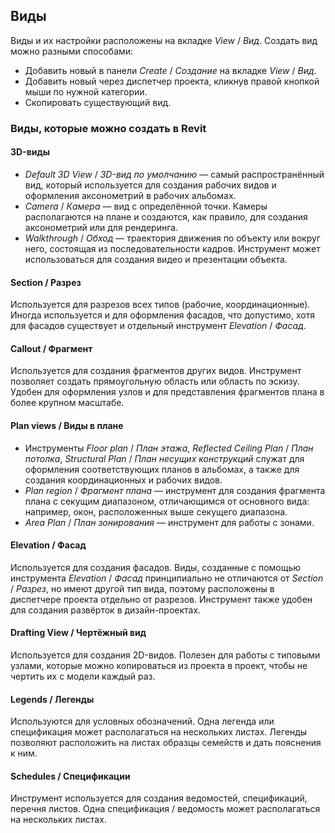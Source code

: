 ## Виды

Виды и их настройки расположены на вкладке _View_ / _Вид_. Создать вид можно разными способами:

- Добавить новый в панели _Create_ / _Создание_ на вкладке _View_ / _Вид_.
- Добавить новый через диспетчер проекта, кликнув правой кнопкой мыши по нужной категории.
- Скопировать существующий вид.

### Виды, которые можно создать в Revit

#### 3D-виды

- _Default 3D View_ / _3D-вид по умолчанию_ — самый распространённый вид, который используется для создания рабочих видов и оформления аксонометрий в рабочих альбомах.
- _Camera_ / _Камера_ — вид с определённой точки. Камеры располагаются на плане и создаются, как правило, для создания аксонометрий или для рендеринга.
- _Walkthrough_ / _Обход_ — траектория движения по объекту или вокруг него, состоящая из последовательности кадров. Инструмент может использоваться для создания видео и презентации объекта.

#### Section / Разрез

Используется для разрезов всех типов (рабочие, координационные). Иногда используется и для оформления фасадов, что допустимо, хотя для фасадов существует и отдельный инструмент _Elevation_ / _Фасад_.

#### Callout / Фрагмент

Используется для создания фрагментов других видов. Инструмент позволяет создать прямоугольную область или область по эскизу. Удобен для оформления узлов и для представления фрагментов плана в более крупном масштабе.

#### Plan views / Виды в плане

- Инструменты _Floor plan_ / _План этажа_, _Reflected Ceiling Plan_ / _План потолка_, _Structural Plan_ / _План несущих конструкций_ служат для оформления соответствующих планов в альбомах, а также для создания координационных и рабочих видов.
- _Plan region_ / _Фрагмент плана_ — инструмент для создания фрагмента плана с секущим диапазоном, отличающимся от основного вида: например, окон, расположенных выше секущего диапазона.
- _Area Plan_ / _План зонирования_ — инструмент для работы с зонами.

#### Elevation / Фасад

Используется для создания фасадов. Виды, созданные с помощью инструмента _Elevation_ / _Фасад_ принципиально не отличаются от _Section_ / _Разрез_, но имеют другой тип вида, поэтому расположены в диспетчере проекта отдельно от разрезов. Инструмент также удобен для создания развёрток в дизайн-проектах.

#### Drafting View / Чертёжный вид

Используется для создания 2D-видов. Полезен для работы с типовыми узлами, которые можно копироваться из проекта в проект, чтобы не чертить их с модели каждый раз.

#### Legends / Легенды

Используются для условных обозначений. Одна легенда или спецификация может располагаться на нескольких листах. Легенды позволяют расположить на листах образцы семейств и дать пояснения к ним.

#### Schedules / Спецификации

Инструмент используется для создания ведомостей, спецификаций, перечня листов. Одна спецификация / ведомость может располагаться на нескольких листах.
